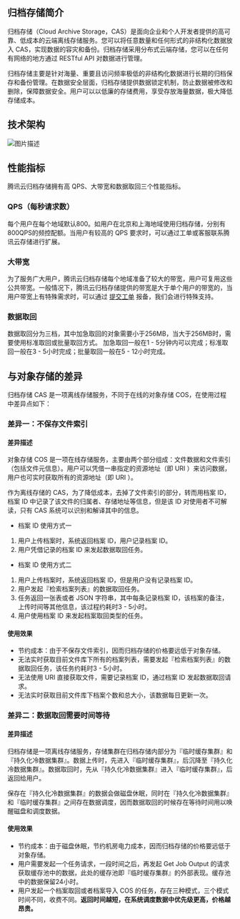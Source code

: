 ## 归档存储简介

归档存储（Cloud Archive Storage，CAS）是面向企业和个人开发者提供的高可靠、低成本的云端离线存储服务。您可以将任意数量和任何形式的非结构化数据放入 CAS，实现数据的容灾和备份。归档存储采用分布式云端存储，您可以在任何有网络的地方通过 RESTful API 对数据进行管理。

归档存储主要是针对海量、重要且访问频率极低的非结构化数据进行长期的归档保存和备份管理。在数据安全层面，归档存储提供数据锁定机制，防止数据被修改和删除，保障数据安全。用户可以以低廉的存储费用，享受存放海量数据，极大降低存储成本。

## 技术架构
![图片描述](https://mc.qcloudimg.com/static/img/2af86f003c7d9cb3d610104d0b67b574/RTX20170427-162613%402x.png)

## 性能指标

腾讯云归档存储拥有高 QPS、大带宽和数据取回三个性能指标。

### QPS（每秒请求数）

每个用户在每个地域默认800。如用户在北京和上海地域使用归档存储，分别有800QPS的频控配额。当用户有较高的 QPS 要求时，可以通过工单或客服联系腾讯云存储进行扩展。

### 大带宽

为了服务广大用户，腾讯云归档存储每个地域准备了较大的带宽，用户可复用这些公共带宽。一般情况下，腾讯云归档存储提供的带宽是大于单个用户的带宽的，当用户带宽上有特殊需求时，可以通过 [提交工单](https://console.cloud.tencent.com/workorder/category) 报备，我们会进行特殊支持。

### 数据取回

数据取回分为三档，其中加急取回的对象需要小于256MB，当大于256MB时，需要使用标准取回或批量取回方式。
加急取回一般在1 - 5分钟内可以完成；标准取回一般在3 - 5小时完成；批量取回一般在5 - 12小时完成。

## 与对象存储的差异
归档存储 CAS 是一项离线存储服务，不同于在线的对象存储 COS，在使用过程中差异点如下：

### 差异一：不保存文件索引

#### 差异描述

对象存储 COS 是一项在线存储服务，主要由两个部分组成：文件数据和文件索引（包括文件元信息）。用户可以凭借一串指定的资源地址（即 URI ）来访问数据，用户也可实时获取所有的资源地址（即 URI ）。

作为离线存储的 CAS，为了降低成本，去掉了文件索引的部分，转而用档案 ID，档案 ID 中记录了该文件的归属者、存储地址等信息，但是该 ID 对使用者不可解读，只有 CAS 系统可以识别和解译其中的信息。

- 档案 ID 使用方式一

1. 用户上传档案时，系统返回档案 ID，用户记录档案 ID。
2. 用户凭借记录的档案 ID 来发起数据取回任务。

- 档案 ID 使用方式二

1. 用户上传档案时，系统返回档案 ID，但是用户没有记录档案 ID。
2. 用户发起『检索档案列表』的数据取回任务。
3. 任务返回一张表或者 JSON 字符串，其中每条记录档案 ID，该档案的备注，上传时间等其他信息，该过程约耗时3 - 5小时。
4. 用户使用档案 ID 来发起档案取回类型的任务。

#### 使用效果

- 节约成本：由于不保存文件索引，因而归档存储的价格要远低于对象存储。
- 无法实时获取目前文件库下所有的档案列表，需要发起『检索档案列表』的数据取回任务，该任务约耗时3 - 5小时。
- 无法使用 URI 直接获取文件，需要记录档案 ID，通过档案 ID 发起数据取回请求。
- 无法实时获取目前文件库下档案个数和总大小，该数据每日更新一次。
  [](https://mc.qcloudimg.com/static/img/46ce4d096dabbd260302b1dfeea26b76/f39b95eb-a595-43f8-88b8-809498d9dce1.png)

### 差异二：数据取回需要时间等待

#### 差异描述

归档存储是一项离线存储服务，存储集群在归档存储内部分为『临时缓存集群』和『持久化冷数据集群』。数据上传时，先进入『临时缓存集群』，后沉降至『持久化冷数据集群』。数据取回时，先从『持久化冷数据集群』进入『临时缓存集群』，后返回给用户。

保存在『持久化冷数据集群』的数据会做磁盘休眠，同时在『持久化冷数据集群』和『临时缓存集群』之间存在数据调度，因而数据取回的时候存在等待时间用以唤醒磁盘和调度数据。

#### 使用效果

- 节约成本：由于磁盘休眠，节约机房电力成本，因而归档存储的价格要远低于对象存储。
- 用户需要发起一个任务请求，一段时间之后，再发起 Get Job Output 的请求获取缓存池中的数据，此处的缓存池即『临时缓存集群』的外部表现。缓存池中的数据保留24小时。
- 用户发起一个档案取回或者档案导入 COS 的任务，存在三种模式，三个模式时间不同，收费不同。**返回时间越短，在系统调度数据中优先级更高，价格越昂贵。**
